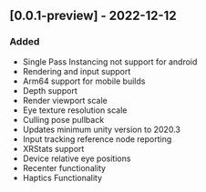 ## [0.0.1-preview] - 2022-12-12
### Added
- Single Pass Instancing not support for android
- Rendering and input support
- Arm64 support for mobile builds
- Depth support
- Render viewport scale
- Eye texture resolution scale
- Culling pose pullback
- Updates minimum unity version to 2020.3
- Input tracking reference node reporting
- XRStats support
- Device relative eye positions
- Recenter functionality
- Haptics Functionality